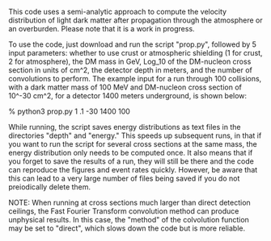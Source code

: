 This code uses a semi-analytic approach to compute the velocity distribution of light dark matter after propagation through the atmosphere or an overburden. Please note that it is a work in progress.

To use the code, just download and run the script "prop.py", followed by 5 input parameters: whether to use crust or atmospheric shielding (1 for crust, 2 for atmosphere), the DM mass in GeV, Log_10 of the DM-nucleon cross section in units of cm^2, the detector depth in meters, and the number of convolutions to perform. The example input for a run through 100 collisions, with a dark matter mass of 100 MeV and DM-nucleon cross section of 10^-30 cm^2, for a detector 1400 meters underground, is shown below:

% python3 prop.py 1 .1 -30 1400 100

While running, the script saves energy distributions as text files in the directories "depth" and "energy." This speeds up subsequent runs, in that if you want to run the script for several cross sections at the same mass, the energy distribution only needs to be computed once. It also means that if you forget to save the results of a run, they will still be there and the code can reproduce the figures and event rates quickly. However, be aware that this can lead to a very large number of files being saved if you do not preiodically delete them.


NOTE: When running at cross sections much larger than direct detection ceilings, the Fast Fourier Transform convolution method can produce unphysical results. In this case, the "method" of the colvolution function may be set to "direct", which slows down the code but is more reliable. 
